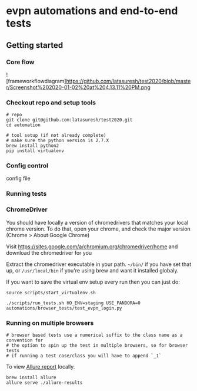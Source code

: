 # evpn automations and end-to-end tests
  
## Getting started ##

### Core flow

![frameworkflowdiagram]https://github.com/latasuresh/test2020/blob/master/Screenshot%202020-01-02%20at%204.13.11%20PM.png

### Checkout repo and setup tools ###
```
# repo
git clone git@github.com:latasuresh/test2020.git
cd automation

# tool setup (if not already complete)
# make sure the python version is 2.7.X
brew install python2
pip install virtualenv
```

### Config control

config file

### Running tests ###

### ChromeDriver

You should have locally a version of chromedrivers that matches your local chrome version. To do that, open your chrome, and check the major version (Chrome > About Google Chrome)

Visit https://sites.google.com/a/chromium.org/chromedriver/home and download the chromedriver for you

Extract the chromedriver executable in your path. `~/bin/` if you have set that up, or `/usr/local/bin` if you're using brew and want it installed globaly.

If you want to save the virtual env setup every run then you can just do:

```
source scripts/start_virtualenv.sh
```

```
./scripts/run_tests.sh HO_ENV=staging USE_PANDORA=0 automations/browser_tests/test_evpn_login.py
```

### Running on multiple browsers

```
# browser based tests use a numerical suffix to the class name as a convention for
# the option to spin up the test in multiple browsers, so for browser tests
# if running a test case/class you will have to append `_1`
```


To view [Allure report](https://docs.qameta.io/allure/#_report_generation) locally.
```
brew install allure
allure serve ./allure-results
